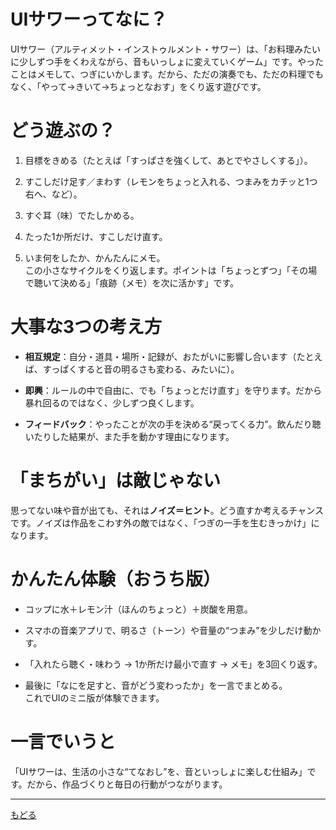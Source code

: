 # UIサワーってなに？

UIサワー（アルティメット・インストゥルメント・サワー）は、「お料理みたいに少しずつ手をくわえながら、音もいっしょに変えていくゲーム」です。やったことはメモして、つぎにいかします。だから、ただの演奏でも、ただの料理でもなく、「やって→きいて→ちょっとなおす」をくり返す遊びです。

# どう遊ぶの？

1. 目標をきめる（たとえば「すっぱさを強くして、あとでやさしくする」）。
    
2. すこしだけ足す／まわす（レモンをちょっと入れる、つまみをカチッと1つ右へ、など）。
    
3. すぐ耳（味）でたしかめる。
    
4. たった1か所だけ、すこしだけ直す。
    
5. いま何をしたか、かんたんにメモ。  
    この小さなサイクルをくり返します。ポイントは「ちょっとずつ」「その場で聴いて決める」「痕跡（メモ）を次に活かす」です。
    

# 大事な3つの考え方

- **相互規定**：自分・道具・場所・記録が、おたがいに影響し合います（たとえば、すっぱくすると音の明るさも変わる、みたいに）。
    
- **即興**：ルールの中で自由に、でも「ちょっとだけ直す」を守ります。だから暴れ回るのではなく、少しずつ良くします。
    
- **フィードバック**：やったことが次の手を決める“戻ってくる力”。飲んだり聴いたりした結果が、また手を動かす理由になります。
    

# 「まちがい」は敵じゃない

思ってない味や音が出ても、それは**ノイズ＝ヒント**。どう直すか考えるチャンスです。ノイズは作品をこわす外の敵ではなく、「つぎの一手を生むきっかけ」になります。

# かんたん体験（おうち版）

- コップに水＋レモン汁（ほんのちょっと）＋炭酸を用意。
    
- スマホの音楽アプリで、明るさ（トーン）や音量の“つまみ”を少しだけ動かす。
    
- 「入れたら聴く・味わう → 1か所だけ最小で直す → メモ」を3回くり返す。
    
- 最後に「なにを足すと、音がどう変わったか」を一言でまとめる。  
    これでUIのミニ版が体験できます。
    

# 一言でいうと

「UIサワーは、生活の小さな“てなおし”を、音といっしょに楽しむ仕組み」です。だから、作品づくりと毎日の行動がつながります。

---

[もどる](index.md)
